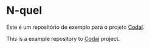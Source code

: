 # N-quel

Este é um repositório de exemplo para o projeto [Codaí](https://www.growdev.com.br.).

This is a example repository to [Codaí](https://www.growdev.com.br.) project.

